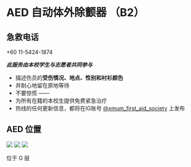 # AED 自动体外除颤器 （B2）

## 急救电话

+60 11-5424-1874

**_此服务由本校学生与志愿者共同参与_**

- 描述伤员的**受伤情况、地点、性别和衬衫颜色**
- 并耐心地留在原地等待
- 不要惊慌
  ——
- 为所有在籍的本校生提供免费紧急治疗
- 热线的任何更新信息，都将在IG账号 [@xmum_first_aid_society](https://www.instagram.com/xmum_first_aid_society/) 上发布

## AED 位置

<div class="image-slide">
<img src="https://img.xmummap.com/11_AED_B2%20%281%29.webp" />
<img src="https://img.xmummap.com/11_AED_B2%20%282%29.webp" />
<img src="https://img.xmummap.com/11_AED_B2%20%283%29.webp" />
</div>

位于 G 层
